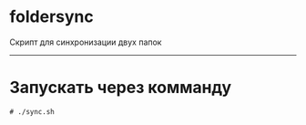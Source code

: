 # foldersync
Скрипт для синхронизации двух папок
____
# Запускать через комманду
```
# ./sync.sh
```
